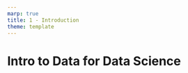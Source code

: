 ```yaml
---
marp: true
title: 1 - Introduction
theme: template
---
```


<!-- _class: title-slide -->

# Intro to Data for Data Science


